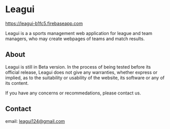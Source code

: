 # Leagui
https://leagui-b1fc5.firebaseapp.com

Leagui is a a sports management web application for league and team managers, who may create webpages of teams and match results.

## About
Leagui is still in Beta version. In the process of being tested before its official release, Leagui does not give any warranties, whether express or implied, as to the suitability or usability of the website, its software or any of its content.

If you have any concerns or recommedations, please contact us.

## Contact
email: leagui124@gmail.com
